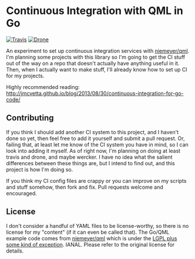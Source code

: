 # Continuous Integration with QML in Go

[![Travis](https://travis-ci.org/tummychow/go-qml-ci.png?branch=master)](https://travis-ci.org/tummychow/go-qml-ci) [![Drone](https://drone.io/github.com/tummychow/go-qml-ci/status.png)](https://drone.io/github.com/tummychow/go-qml-ci/latest)

An experiment to set up continuous integration services with [niemeyer/qml](http://github.com/niemeyer/qml). I'm planning some projects with this library so I'm going to get the CI stuff out of the way on a repo that doesn't actually have anything useful in it. Then, when I actually want to make stuff, I'll already know how to set up CI for my projects.

Highly recommended reading: http://jmcvetta.github.io/blog/2013/08/30/continuous-integration-for-go-code/

## Contributing
If you think I should add another CI system to this project, and I haven't done so yet, then feel free to add it yourself and submit a pull request. Or, failing that, at least let me know of the CI system you have in mind, so I can look into adding it myself. As of right now, I'm planning on doing at least travis and drone, and maybe wercker. I have no idea what the salient differences between these things are, but I intend to find out, and this project is how I'm doing so.

If you think my CI config files are crappy or you can improve on my scripts and stuff somehow, then fork and fix. Pull requests welcome and encouraged.

## License
I don't consider a handful of YAML files to be license-worthy, so there is no license for my "content" (if it can even be called that). The Go/QML example code comes from [niemeyer/qml](http://github.com/niemeyer/qml/tree/master/examples/particle) which is under the [LGPL plus some kind of exception](https://github.com/niemeyer/qml/blob/master/LICENSE). IANAL. Please refer to the original license for details.
